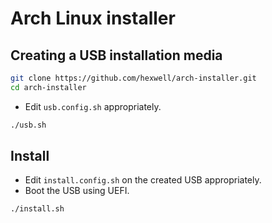 # Arch Linux installer

## Creating a USB installation media

```bash
git clone https://github.com/hexwell/arch-installer.git
cd arch-installer
```

- Edit `usb.config.sh` appropriately.

```bash
./usb.sh
```

## Install

- Edit `install.config.sh` on the created USB appropriately.
- Boot the USB using UEFI.

```bash
./install.sh
```
